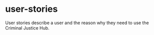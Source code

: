 # user-stories
User stories describe a user and the reason why they need to use the Criminal Justice Hub.
